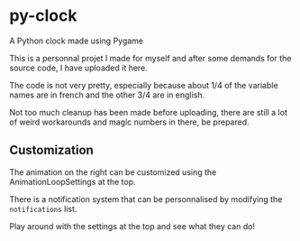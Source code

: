 # py-clock
A Python clock made using Pygame

This is a personnal projet I made for myself and after some demands for the source code, I have uploaded it here.

The code is not very pretty, especially because about 1/4 of the variable names are in french and the other 3/4 are in english.

Not too much cleanup has been made before uploading, there are still a lot of weird workarounds and magic numbers in there, be prepared.

## Customization
The animation on the right can be customized using the AnimationLoopSettings at the top.

There is a notification system that can be personnalised by modifying the `notifications` list.

Play around with the settings at the top and see what they can do!
